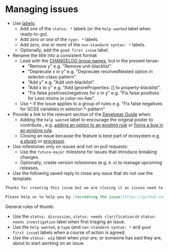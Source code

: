 # Managing issues

-   Use [labels](https://github.com/stylelint/stylelint/labels):
    -   Add _one_ of the `status: *` labels (or the `help wanted` label when ready-to-go).
    -   Add _zero or one_ of the `type: *` labels.
    -   Add _zero, one or more_ of the `non-standard syntax: *` labels.
    -   Optionally, add the `good first issue` label.
-   Rename the title into a consistent format:
    -   Lead with the [CHANGELOG group names](pull-requests.md), but in the present tense:
        -   "Remove y" e.g. "Remove unit-blacklist".
        -   "Deprecate x in y" e.g. "Deprecate resolvedNested option in selector-class-pattern".
        -   "Add y" e.g. "Add unit-blacklist".
        -   "Add x to y" e.g. "Add ignoreProperties: [] to property-blacklist".
        -   "Fix false positives/negatives for x in y" e.g. "Fix false positives for Less mixins in color-no-hex".
    -   Use `*` if the issue applies to a group of rules e.g. "Fix false negatives for SCSS variables in selector-*-pattern"
-   Provide a link to the relevant section of the [Developer Guide](../developer-guide.md) when:
    -   Adding the `help wanted` label to encourage the original poster to contribute., e.g. [adding an option to an existing rule](../developer-guide/rules.md#adding-an-option-to-an-existing-rule) or [fixing a bug in an existing rule](../developer-guide/rules.md#fixing-a-bug-in-an-existing-rule).
    -   Closing an issue because the feature is best part of ecosystem e.g. [a plugin](https://github.com/stylelint/stylelint/blob/master/docs/developer-guide/plugins.md) or [processor](https://github.com/stylelint/stylelint/blob/master/docs/developer-guide/processors.md).
-   Use milestones only on issues and not on pull requests:
    -   Use the `future-major` milestone for issues that introduce breaking changes.
    -   Optionally, create version milestones (e.g. `8.x`) to manage upcoming releases.
-   Use the following saved reply to close any issue that do not use the template:

```md
Thanks for creating this issue but we are closing it as issues need to follow our issue template, so that we can clearly understand your particular circumstances.

Please help us to help you by [recreating the issue](https://github.com/stylelint/stylelint/issues/new) using the template.
```

General rules of thumb:

-   Use the `status: discussion`, `status: needs clarification` or `status: needs investigation` label when first triaging an issue.
-   Use the `help wanted`, a `type` (and `non-standard syntax: *` and `good first issue`) labels when a course of action is agreed.
-   Use the `status: wip` label when your are, or someone has said they are, about to start working on an issue.
